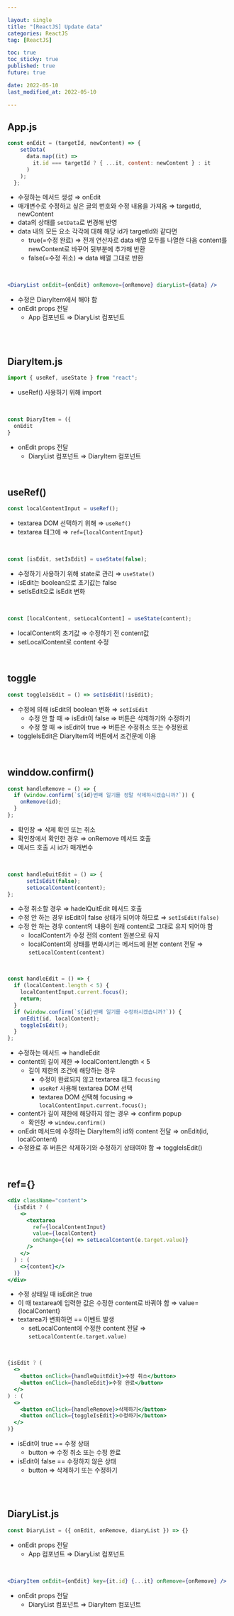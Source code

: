 ```yaml
---

layout: single
title: "[ReactJS] Update data"
categories: ReactJS
tag: [ReactJS]

toc: true
toc_sticky: true
published: true
future: true

date: 2022-05-10
last_modified_at: 2022-05-10

---
```


## App.js

```jsx
const onEdit = (targetId, newContent) => {
    setData(
      data.map((it) =>
        it.id === targetId ? { ...it, content: newContent } : it
      )
    );
  };
```

- 수정하는 메서드 생성 ⇒ onEdit
- 매개변수로 수정하고 싶은 글의 번호와 수정 내용을 가져옴 ⇒ targetId, newContent
- data의 상태를 `setData`로 변경해 반영
- data 내의 모든 요소 각각에 대해 해당 id가 targetId와 같다면
    - true(=수정 완료) ⇒ 전개 연산자로 data 배열 모두를 나열한 다음 content를 newContent로 바꾸어 뒷부분에 추가해 반환
    - false(=수정 취소) ⇒ data 배열 그대로 반환

<br />

```jsx
<DiaryList onEdit={onEdit} onRemove={onRemove} diaryList={data} />
```

- 수정은 DiaryItem에서 해야 함
- onEdit props 전달
    - App 컴포넌트 ⇒ DiaryList 컴포넌트

<br />

<br />

## DiaryItem.js

```jsx
import { useRef, useState } from "react";
```

- useRef() 사용하기 위해 import

<br />

```jsx
const DiaryItem = ({
  onEdit
}
```

- onEdit props 전달
    - DiaryList 컴포넌트 ⇒ DiaryItem 컴포넌트

<br />

## useRef()

```jsx
const localContentInput = useRef();
```

- textarea DOM 선택하기 위해 ⇒ `useRef()`
- textarea 태그에 ⇒ `ref={localContentInput}`

<br />

```jsx
const [isEdit, setIsEdit] = useState(false);
```

- 수정하기 사용하기 위해 state로 관리 ⇒ `useState()`
- isEdit는 boolean으로 초기값는 false
- setIsEdit으로 isEdit 변화

<br />

```jsx
const [localContent, setLocalContent] = useState(content);
```

- localContent의 초기값 ⇒ 수정하기 전 content값
- setLocalContent로 content 수정

<br />

## toggle

```jsx
const toggleIsEdit = () => setIsEdit(!isEdit);
```

- 수정에 의해 isEdit의 boolean 변화 ⇒ `setIsEdit`
    - 수정 안 할 때 ⇒ isEdit이 false ⇒ 버튼은 삭제하기와 수정하기
    - 수정 할 때 ⇒ isEdit이 true ⇒ 버튼은 수정취소 또는 수정완료
- toggleIsEdit은 DiaryItem의 버튼에서 조건문에 이용

<br />

## winddow.confirm()

```jsx
const handleRemove = () => {
  if (window.confirm(`${id}번째 일기를 정말 삭제하시겠습니까?`)) {
    onRemove(id);
  }
};
```

- 확인창 ⇒ 삭제 확인 또는 취소
- 확인창에서 확인한 경우 ⇒ onRemove 메서드 호출
- 메서드 호출 시 id가 매개변수

<br />

```jsx
const handleQuitEdit = () => {
	  setIsEdit(false);
	  setLocalContent(content);
};
```

- 수정 취소할 경우 ⇒ hadelQuitEdit 메서드 호출
- 수정 안 하는 경우 isEdit이 false 상태가 되어야 하므로 ⇒ `setIsEdit(false)`
- 수정 안 하는 경우 content의 내용이 원래 content로 그대로 유지 되어야 함
    - localContent가 수정 전의 content 원본으로 유지
    - localContent의 상태를 변화시키는 메서드에 원본 content 전달 ⇒ `setLocalContent(content)`

<br />

```jsx
const handleEdit = () => {
  if (localContent.length < 5) {
    localContentInput.current.focus();
    return;
  }
  if (window.confirm(`${id}번째 일기를 수정하시겠습니까?`)) {
    onEdit(id, localContent);
    toggleIsEdit();
  }
};
```

- 수정하는 메서드 ⇒ handleEdit
- content의 길이 제한 ⇒ localContent.length < 5
    - 길이 제한의 조건에 해당하는 경우
        - 수정이 완료되지 않고 textarea 태그 `focusing`
        - `useRef` 사용해 textarea DOM 선택
        - textarea DOM 선택해 focusing ⇒ `localContentInput.current.focus();`
- content가 길이 제한에 해당하지 않는 경우 ⇒ confirm popup
    - 확인창 ⇒ `window.confirm()`
- onEdit 메서드에 수정하는 DiaryItem의 id와 content 전달 ⇒ onEdit(id, localContent)
- 수정완료 후 버튼은 삭제하기와 수정하기 상태여야 함 ⇒ toggleIsEdit()

<br />

## ref={}

```jsx
<div className="content">
  {isEdit ? (
    <>
      <textarea
        ref={localContentInput}
        value={localContent}
        onChange={(e) => setLocalContent(e.target.value)}
      />
    </>
  ) : (
    <>{content}</>
  )}
</div>
```

- 수정 상태일 때 isEdit은 true
- 이 때 textarea에 입력한 값은 수정한 content로 바꿔야 함 ⇒ value={localContent}
- textarea가 변화하면 == 이벤트 발생
    - setLocalContent에 수정한 content 전달 ⇒ `setLocalContent(e.target.value)`

<br />

```jsx
{isEdit ? (
  <>
    <button onClick={handleQuitEdit}>수정 취소</button>
    <button onClick={handleEdit}>수정 완료</button>
  </>
) : (
  <>
    <button onClick={handleRemove}>삭제하기</button>
    <button onClick={toggleIsEdit}>수정하기</button>
  </>
)}
```

- isEdit이 true == 수정 상태
    - button ⇒ 수정 취소 또는 수정 완료
- isEdit이 false == 수정하지 않은 상태
    - button ⇒ 삭제하기 또는 수정하기
    

<br />

<br />

## DiaryList.js

```jsx
const DiaryList = ({ onEdit, onRemove, diaryList }) => {}
```

- onEdit props 전달
    - App 컴포넌트 ⇒ DiaryList 컴포넌트

<br />

```jsx
<DiaryItem onEdit={onEdit} key={it.id} {...it} onRemove={onRemove} />
```

- onEdit props 전달
    - DiaryList 컴포넌트 ⇒ DiaryItem 컴포넌트
